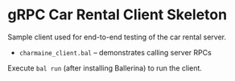 # gRPC Car Rental Client Skeleton

Sample client used for end-to-end testing of the car rental server.

- `charmaine_client.bal` – demonstrates calling server RPCs

Execute `bal run` (after installing Ballerina) to run the client.
